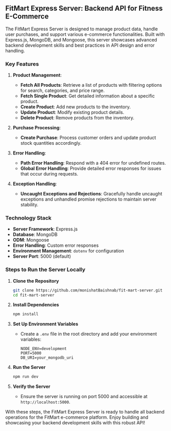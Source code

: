 ## FitMart Express Server: Backend API for Fitness E-Commerce

The FitMart Express Server is designed to manage product data, handle user purchases, and support various e-commerce functionalities. Built with Express.js, MongoDB, and Mongoose, this server showcases advanced backend development skills and best practices in API design and error handling.

### Key Features

1. **Product Management**:
   - **Fetch All Products**: Retrieve a list of products with filtering options for search, categories, and price range.
   - **Fetch Single Product**: Get detailed information about a specific product.
   - **Create Product**: Add new products to the inventory.
   - **Update Product**: Modify existing product details.
   - **Delete Product**: Remove products from the inventory.

2. **Purchase Processing**:
   - **Create Purchase**: Process customer orders and update product stock quantities accordingly.

3. **Error Handling**:
   - **Path Error Handling**: Respond with a 404 error for undefined routes.
   - **Global Error Handling**: Provide detailed error responses for issues that occur during requests.

4. **Exception Handling**:
   - **Uncaught Exceptions and Rejections**: Gracefully handle uncaught exceptions and unhandled promise rejections to maintain server stability.

### Technology Stack

- **Server Framework**: Express.js
- **Database**: MongoDB
- **ODM**: Mongoose
- **Error Handling**: Custom error responses
- **Environment Management**: `dotenv` for configuration
- **Server Port**: 5000 (default)

### Steps to Run the Server Locally

1. **Clone the Repository**
   ```bash
   git clone https://github.com/monishatBaishnab/fit-mart-server.git
   cd fit-mart-server
   ```

2. **Install Dependencies**
   ```bash
   npm install
   ```

3. **Set Up Environment Variables**
   - Create a `.env` file in the root directory and add your environment variables:
     ```plaintext
     NODE_ENV=development
     PORT=5000
     DB_URI=your_mongodb_uri
     ```

4. **Run the Server**
   ```bash
   npm run dev
   ```

5. **Verify the Server**
   - Ensure the server is running on port 5000 and accessible at `http://localhost:5000`.

With these steps, the FitMart Express Server is ready to handle all backend operations for the FitMart e-commerce platform. Enjoy building and showcasing your backend development skills with this robust API!